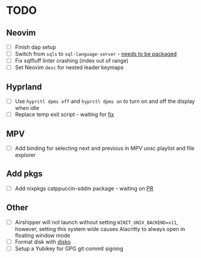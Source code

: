 # TODO

## Neovim

- [ ] Finish dap setup
- [ ] Switch from `sqls` to `sql-language-server` - [needs to be packaged](https://github.com/NixOS/nixpkgs/issues/203887)
- [ ] Fix sqlfluff linter crashing (index out of range)
- [ ] Set Neovim `desc` for nested leader keymaps

## Hyprland

- [ ] Use `hyprctl dpms off` and `hyprctl dpms on` to turn on and off the display when idle
- [ ] Replace temp exit script - waiting for [fix](https://github.com/hyprwm/Hyprland/issues/3558)

## MPV

- [ ] Add binding for selecting next and previous in MPV uosc playlist and file explorer

## Add pkgs

- [ ] Add nixpkgs catppuccin-sddm package - waiting on [PR](https://github.com/NixOS/nixpkgs/pull/255808)

## Other

- [ ] Airshipper will not launch without setting `WINIT_UNIX_BACKEND=x11`, however, setting this system wide causes Alacritty to always open in floating window mode
- [ ] Format disk with [disko](https://github.com/nix-community/disko)
- [ ] Setup a Yubikey for GPG git commit signing
